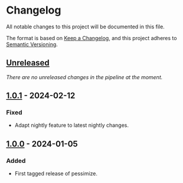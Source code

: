 # Changelog

All notable changes to this project will be documented in this file.

The format is based on [Keep a Changelog](https://keepachangelog.com/en/1.0.0/),
and this project adheres to [Semantic Versioning](https://semver.org/spec/v2.0.0.html).


## [Unreleased]

_There are no unreleased changes in the pipeline at the moment._


## [1.0.1] - 2024-02-12

### Fixed

- Adapt nightly feature to latest nightly changes.


## [1.0.0] - 2024-01-05

### Added

- First tagged release of pessimize.


[Unreleased]: https://github.com/HadrienG2/pessimize/compare/v1.0.1...HEAD
[1.0.1]: https://github.com/HadrienG2/pessimize/releases/tag/v1.0.1
[1.0.0]: https://github.com/HadrienG2/pessimize/releases/tag/v1.0.0
